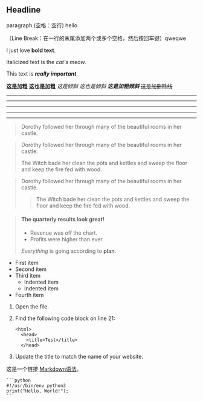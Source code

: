 ## Headline

paragraph (空格：空行)
hello

（Line Break：在一行的末尾添加两个或多个空格，然后按回车键）qweqwe

I just love **bold text**.

Italicized text is the *cat's meow*.

This text is ***really important***.

**这是加粗**
__这也是加粗__
*这是倾斜*
_这也是倾斜_
***这是加粗倾斜***
~~这是加删除线~~

* * *
***
**********
- - -
_________________

> Dorothy followed her through many of the beautiful rooms in her castle.

> Dorothy followed her through many of the beautiful rooms in her castle.
>
> The Witch bade her clean the pots and kettles and sweep the floor and keep the fire fed with wood.

> Dorothy followed her through many of the beautiful rooms in her castle.
>
>> The Witch bade her clean the pots and kettles and sweep the floor and keep the fire fed with wood.

> #### The quarterly results look great!
>
> - Revenue was off the chart.
> - Profits were higher than ever.
>
>  *Everything* is going according to **plan**.

- First item
- Second item
- Third item
    - Indented item
    - Indented item
- Fourth item

1.  Open the file.
2.  Find the following code block on line 21:

        <html>
          <head>
            <title>Test</title>
          </head>

3.  Update the title to match the name of your website.

这是一个链接 [Markdown语法](https://markdown.com.cn "最好的markdown教程")。

    ```python
    #!/usr/bin/env python3
    print("Hello, World!");
    ```
